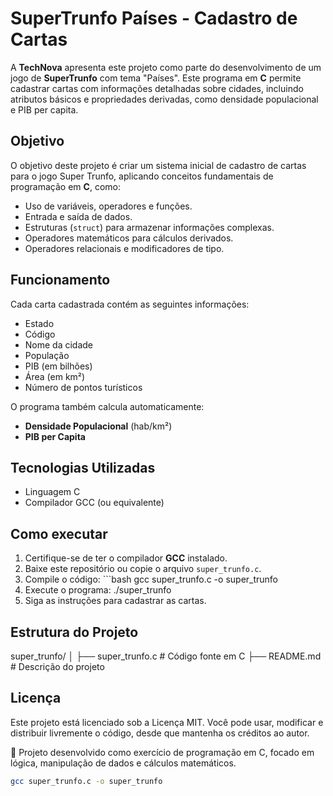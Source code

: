 # SuperTrunfo Países - Cadastro de Cartas

A **TechNova** apresenta este projeto como parte do desenvolvimento de um jogo de **SuperTrunfo** com tema "Países". Este programa em **C** permite cadastrar cartas com informações detalhadas sobre cidades, incluindo atributos básicos e propriedades derivadas, como densidade populacional e PIB per capita.

## Objetivo

O objetivo deste projeto é criar um sistema inicial de cadastro de cartas para o jogo Super Trunfo, aplicando conceitos fundamentais de programação em **C**, como:

- Uso de variáveis, operadores e funções.
- Entrada e saída de dados.
- Estruturas (`struct`) para armazenar informações complexas.
- Operadores matemáticos para cálculos derivados.
- Operadores relacionais e modificadores de tipo.

## Funcionamento

Cada carta cadastrada contém as seguintes informações:

- Estado
- Código
- Nome da cidade
- População
- PIB (em bilhões)
- Área (em km²)
- Número de pontos turísticos

O programa também calcula automaticamente:

- **Densidade Populacional** (hab/km²)
- **PIB per Capita**

## Tecnologias Utilizadas

- Linguagem C
- Compilador GCC (ou equivalente)

## Como executar

1. Certifique-se de ter o compilador **GCC** instalado.
2. Baixe este repositório ou copie o arquivo `super_trunfo.c`.
3. Compile o código: ```bash
   gcc super_trunfo.c -o super_trunfo
4. Execute o programa: ./super_trunfo
5. Siga as instruções para cadastrar as cartas.


## Estrutura do Projeto
super_trunfo/
│
├── super_trunfo.c      # Código fonte em C
├── README.md           # Descrição do projeto

## Licença

Este projeto está licenciado sob a Licença MIT.
Você pode usar, modificar e distribuir livremente o código, desde que mantenha os créditos ao autor.

📌 Projeto desenvolvido como exercício de programação em C, focado em lógica, manipulação de dados e cálculos matemáticos.
   ```bash
   gcc super_trunfo.c -o super_trunfo

